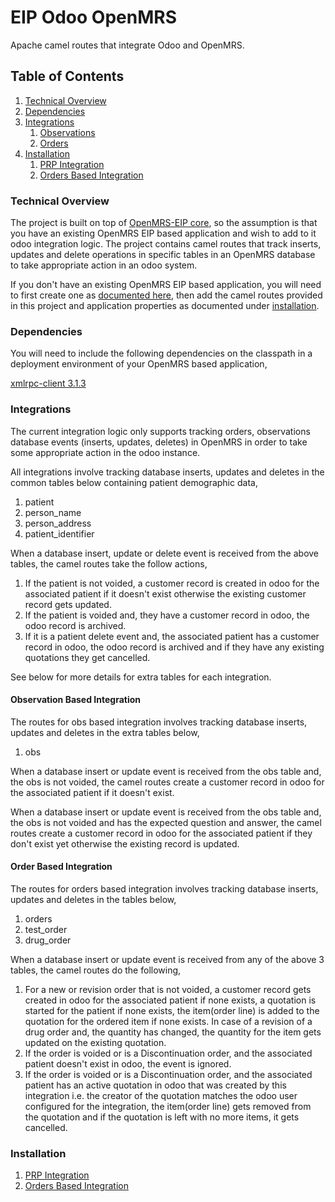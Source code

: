 # EIP Odoo OpenMRS

Apache camel routes that integrate Odoo and OpenMRS.

## Table of Contents

1. [Technical Overview](#technical-overview)
2. [Dependencies](#dependencies)
3. [Integrations](#integrations)
   1. [Observations](#observation-based-integration)
   2. [Orders](#order-based-integration)
4. [Installation](#installation)
   1. [PRP Integration](docs/prp/README.md)
   2. [Orders Based Integration](docs/orders/README.md)

### Technical Overview

The project is built on top of [OpenMRS-EIP core](https://github.com/openmrs/openmrs-eip), so the assumption is that
you have an existing OpenMRS EIP based application and wish to add to it odoo integration logic. The project contains
camel routes that track inserts, updates and delete operations in specific tables in an OpenMRS database to take
appropriate action in an odoo system.

If you don't have an existing OpenMRS EIP based application, you will need to first create one as
[documented here](https://github.com/openmrs/openmrs-eip/tree/master/docs/custom), then add the camel routes
provided in this project and application properties as documented under [installation](#installation).

### Dependencies

You will need to include the following dependencies on the classpath in a deployment environment of your OpenMRS based
application,

[xmlrpc-client 3.1.3](https://mvnrepository.com/artifact/org.apache.xmlrpc/xmlrpc-client/3.1.3)

### Integrations

The current integration logic only supports tracking orders, observations database events (inserts, updates, deletes)
in OpenMRS in order to take some appropriate action in the odoo instance.

All integrations involve tracking database inserts, updates and deletes in the common tables below containing patient
demographic data,
1. patient
2. person_name
3. person_address
4. patient_identifier

When a database insert, update or delete event is received from the above tables, the camel routes take the follow
actions,
1. If the patient is not voided, a customer record is created in odoo for the associated patient if it doesn't exist
otherwise the existing customer record gets updated.
2. If the patient is voided and, they have a customer record in odoo, the odoo record is archived.
3. If it is a patient delete event and, the associated patient has a customer record in odoo, the odoo record is
archived and if they have any existing quotations they get cancelled.

See below for more details for extra tables for each integration.

#### Observation Based Integration

The routes for obs based integration involves tracking database inserts, updates and deletes in the extra tables below,
1. obs

When a database insert or update event is received from the obs table and, the obs is not voided, the camel routes
create a customer record in odoo for the associated patient if it doesn't exist.

When a database insert or update event is received from the obs table and, the obs is not voided and has the expected
question and answer, the camel routes create a customer record in odoo for the associated patient if they don't exist
yet otherwise the existing record is updated.

#### Order Based Integration

The routes for orders based integration involves tracking database inserts, updates and deletes in the tables below,
1. orders
2. test_order
3. drug_order

When a database insert or update event is received from any of the above 3 tables, the camel routes do the following,
1. For a new or revision order that is not voided, a customer record gets created in odoo for the associated patient if
none exists, a quotation is started for the patient if none exists, the item(order line) is added to the quotation
for the ordered item if none exists. In case of a revision of a drug order and, the quantity has changed, the quantity
for the item gets updated on the existing quotation.
2. If the order is voided or is a Discontinuation order, and the associated patient doesn't exist in odoo, the event is
ignored.
3. If the order is voided or is a Discontinuation order, and the associated patient has an active quotation in odoo
that was created by this integration i.e. the creator of the quotation matches the odoo user configured for the
integration, the item(order line) gets removed from the quotation and if the quotation is left with no more items,
it gets cancelled.

### Installation

1. [PRP Integration](docs/prp/README.md)
2. [Orders Based Integration](docs/orders/README.md)

